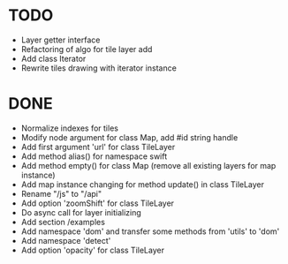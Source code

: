 # TODO

 * Layer getter interface
 * Refactoring of algo for tile layer add
 * Add class Iterator
 * Rewrite tiles drawing with iterator instance
 
# DONE

 * Normalize indexes for tiles
 * Modify node argument for class Map, add #id string handle
 * Add first argument 'url' for class TileLayer
 * Add method alias() for namespace swift
 * Add method empty() for class Map (remove all existing layers for map instance)
 * Add map instance changing for method update() in class TileLayer
 * Rename "/js" to "/api"
 * Add option 'zoomShift' for class TileLayer
 * Do async call for layer initializing
 * Add section /examples
 * Add namespace 'dom' and transfer some methods from 'utils' to 'dom'
 * Add namespace 'detect'
 * Add option 'opacity' for class TileLayer